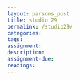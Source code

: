 ```yaml
---  
layout: parsons_post  
title: studio 29 
permalink: /studio29/  
categories:   
tags:  
assignment: 
description: 
assignment-due: 
readings: 
---  
```

